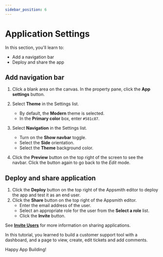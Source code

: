 ```yaml
---
sidebar_position: 6
---
```


# Application Settings

In this section, you'll learn to:
* Add a navigation bar
* Deploy and share the app

## Add navigation bar

1. Click a blank area on the canvas. In the property pane, click the **App settings** button.

2. Select **Theme** in the Settings list.
    - By default, the **Modern** theme is selected.
    - In the **Primary color** box, enter `#581c87`.

3. Select **Navigation** in the Settings list.
    - Turn on the **Show navbar** toggle.
    - Select the **Side** orientation.
    - Select the **Theme** background color.

4. Click the **Preview** button on the top right of the screen to see the navbar. Click the button again to go back to the *Edit* mode.

## Deploy and share application

1. Click the **Deploy** button on the top right of the Appsmith editor to deploy the app and test it as an end user. 
2. Click the **Share** button on the top right of the Appsmith editor.
    * Enter the email address of the user.
    * Select an appropriate role for the user from the **Select a role** list.
    * Click the **Invite** button.

See [**Invite Users**](/advanced-concepts/invite-users) for more information on sharing applications.

In this tutorial, you learned to build a customer support tool with a dashboard, and a page to view, create, edit tickets and add comments. 

Happy App Building!
